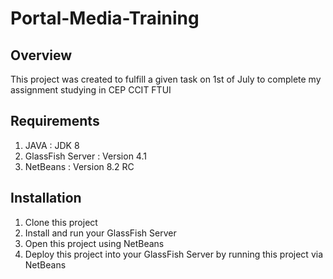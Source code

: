 # Portal-Media-Training
## Overview
This project was created to fulfill a given task on 1st of July to complete my assignment studying in CEP CCIT FTUI

## Requirements
1. JAVA : JDK 8
2. GlassFish Server : Version 4.1
3. NetBeans : Version 8.2 RC

## Installation
1. Clone this project
2. Install and run your GlassFish Server
3. Open this project using NetBeans
4. Deploy this project into your GlassFish Server by running this project via NetBeans